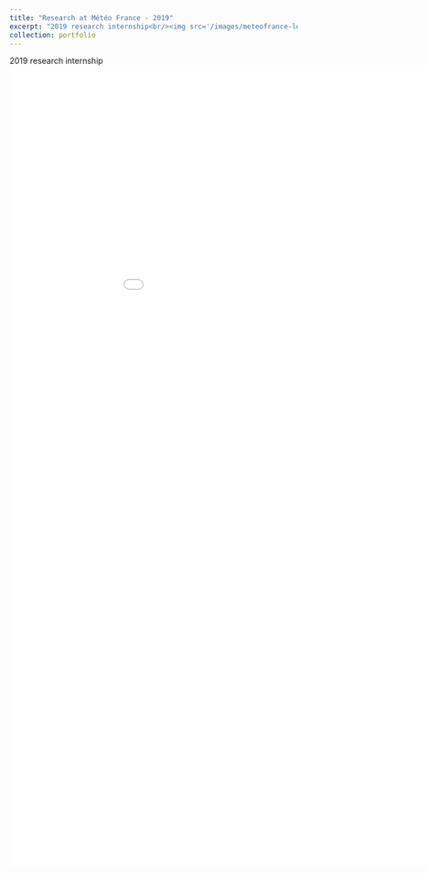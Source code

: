 ```yaml
---
title: "Research at Météo France - 2019"
excerpt: "2019 research internship<br/><img src='/images/meteofrance-logo.svg' width="100">"
collection: portfolio
---
```


2019 research internship
<embed src="/files/poster_meteo_france.pdf" width="1000px" height="1400px" type='application/pdf'/>
